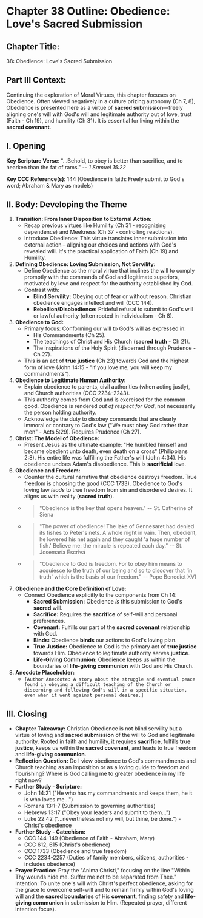 # Chapter 38 Outline: Obedience: Love's Sacred Submission

## Chapter Title:
38: Obedience: Love's Sacred Submission

## Part III Context:
Continuing the exploration of Moral Virtues, this chapter focuses on Obedience. Often viewed negatively in a culture prizing autonomy (Ch 7, 8), Obedience is presented here as a virtue of **sacred submission**—freely aligning one's will with God's will and legitimate authority out of love, trust (Faith - Ch 19), and humility (Ch 31). It is essential for living within the **sacred covenant**.

## I. Opening

**Key Scripture Verse**: "...Behold, to obey is better than sacrifice, and to hearken than the fat of rams." -- _1 Samuel 15:22_

**Key CCC Reference(s)**: 144 (Obedience in faith: Freely submit to God's word; Abraham & Mary as models)

## II. Body: Developing the Theme

1.  **Transition: From Inner Disposition to External Action:**
    *   Recap previous virtues like Humility (Ch 31 - recognizing dependence) and Meekness (Ch 37 - controlling reactions).
    *   Introduce Obedience: This virtue translates inner submission into external action – aligning our choices and actions with God's revealed will. It's the practical application of Faith (Ch 19) and Humility.
2.  **Defining Obedience: Loving Submission, Not Servility:**
    *   Define Obedience as the moral virtue that inclines the will to comply promptly with the commands of God and legitimate superiors, motivated by love and respect for the authority established by God.
    *   Contrast with:
        *   **Blind Servility:** Obeying out of fear or without reason. Christian obedience engages intellect and will (CCC 144).
        *   **Rebellion/Disobedience:** Prideful refusal to submit to God's will or lawful authority (often rooted in individualism - Ch 8).
3.  **Obedience to God:**
    *   Primary focus: Conforming our will to God's will as expressed in:
        *   His Commandments (Ch 25).
        *   The teachings of Christ and His Church (**sacred truth** - Ch 21).
        *   The inspirations of the Holy Spirit (discerned through Prudence - Ch 27).
    *   This is an act of **true justice** (Ch 23) towards God and the highest form of love (John 14:15 - "If you love me, you will keep my commandments").
4.  **Obedience to Legitimate Human Authority:**
    *   Explain obedience to parents, civil authorities (when acting justly), and Church authorities (CCC 2234-2243).
    *   This authority comes from God and is exercised for the common good. Obedience is rendered *out of respect for God*, not necessarily the person holding authority.
    *   Acknowledge the duty to disobey commands that are clearly immoral or contrary to God's law ("We must obey God rather than men" - Acts 5:29). Requires Prudence (Ch 27).
5.  **Christ: The Model of Obedience:**
    *   Present Jesus as the ultimate example: "He humbled himself and became obedient unto death, even death on a cross" (Philippians 2:8). His entire life was fulfilling the Father's will (John 4:34). His obedience undoes Adam's disobedience. This is **sacrificial** love.
6.  **Obedience and Freedom:**
    *   Counter the cultural narrative that obedience destroys freedom. True freedom is choosing the good (CCC 1733). Obedience to God's loving law *leads* to true freedom from sin and disordered desires. It aligns us with reality (**sacred truth**).
    *   > "Obedience is the key that opens heaven." -- St. Catherine of Siena
    *   > "The power of obedience! The lake of Gennesaret had denied its fishes to Peter's nets. A whole night in vain. Then, obedient, he lowered his net again and they caught 'a huge number of fish.' Believe me: the miracle is repeated each day." -- St. Josemaría Escrivá
    *   > "Obedience to God is freedom. For to obey him means to acquiesce to the truth of our being and so to discover that 'in truth' which is the basis of our freedom." -- Pope Benedict XVI
7.  **Obedience and the Core Definition of Love:**
    *   Connect Obedience explicitly to the components from Ch 14:
        *   **Sacred Submission:** Obedience *is* this submission to God's **sacred** will.
        *   **Sacrifice:** Requires the **sacrifice** of self-will and personal preferences.
        *   **Covenant:** Fulfills our part of the **sacred covenant** relationship with God.
        *   **Binds:** Obedience **binds** our actions to God's loving plan.
        *   **True Justice:** Obedience to God is the primary act of **true justice** towards Him. Obedience to legitimate authority serves **justice**.
        *   **Life-Giving Communion:** Obedience keeps us within the boundaries of **life-giving communion** with God and His Church.
8.  **Anecdote Placeholder:**
    *   `[Author Anecdote: A story about the struggle and eventual peace found in obeying a difficult teaching of the Church or discerning and following God's will in a specific situation, even when it went against personal desires.]`

## III. Closing

*   **Chapter Takeaway:** Christian Obedience is not blind servility but a virtue of loving and **sacred submission** of the will to God and legitimate authority. Rooted in faith and humility, it requires **sacrifice**, fulfills **true justice**, keeps us within the **sacred covenant**, and leads to true freedom and **life-giving communion**.
*   **Reflection Question:** Do I view obedience to God's commandments and Church teaching as an imposition or as a loving guide to freedom and flourishing? Where is God calling me to greater obedience in my life right now?
*   **Further Study - Scripture:**
    *   John 14:21 ("He who has my commandments and keeps them, he it is who loves me...")
    *   Romans 13:1-7 (Submission to governing authorities)
    *   Hebrews 13:17 ("Obey your leaders and submit to them...")
    *   Luke 22:42 ("...nevertheless not my will, but thine, be done.") - Christ's obedience
*   **Further Study - Catechism:**
    *   CCC 144-149 (Obedience of Faith - Abraham, Mary)
    *   CCC 612, 615 (Christ's obedience)
    *   CCC 1733 (Obedience and true freedom)
    *   CCC 2234-2257 (Duties of family members, citizens, authorities - includes obedience)
*   **Prayer Practice:** Pray the "Anima Christi," focusing on the line "Within Thy wounds hide me. Suffer me not to be separated from Thee." Intention: To unite one's will with Christ's perfect obedience, asking for the grace to overcome self-will and to remain firmly within God's loving will and the **sacred boundaries** of His **covenant**, finding safety and **life-giving communion** in submission to Him. (Repeated prayer, different intention focus).

